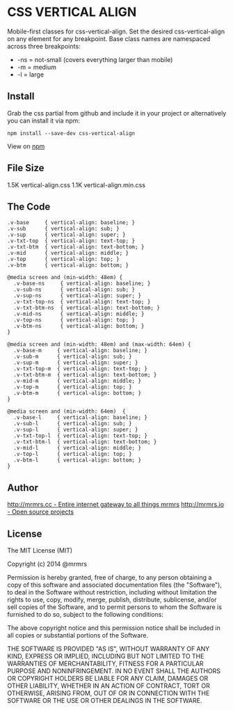 # CSS VERTICAL ALIGN

  Mobile-first classes for css-vertical-align.
  Set the desired css-vertical-align on any element for any breakpoint.
  Base class names are namespaced across three breakpoints:

*  -ns = not-small (covers everything larger than mobile)
*  -m  = medium
*  -l  = large

## Install
Grab the css partial from github and include it in your project or alternatively
you can install it via npm:
```
npm install --save-dev css-vertical-align
```
View on [npm](https://www.npmjs.org/package/css-vertical-align)


## File Size

1.5K vertical-align.css
1.1K vertical-align.min.css

## The Code
```
.v-base     { vertical-align: baseline; }
.v-sub      { vertical-align: sub; }
.v-sup      { vertical-align: super; }
.v-txt-top  { vertical-align: text-top; }
.v-txt-btm  { vertical-align: text-bottom; }
.v-mid      { vertical-align: middle; }
.v-top      { vertical-align: top; }
.v-btm      { vertical-align: bottom; }

@media screen and (min-width: 48em) {
  .v-base-ns     { vertical-align: baseline; }
  .v-sub-ns      { vertical-align: sub; }
  .v-sup-ns      { vertical-align: super; }
  .v-txt-top-ns  { vertical-align: text-top; }
  .v-txt-btm-ns  { vertical-align: text-bottom; }
  .v-mid-ns      { vertical-align: middle; }
  .v-top-ns      { vertical-align: top; }
  .v-btm-ns      { vertical-align: bottom; }
}

@media screen and (min-width: 48em) and (max-width: 64em) {
  .v-base-m     { vertical-align: baseline; }
  .v-sub-m      { vertical-align: sub; }
  .v-sup-m      { vertical-align: super; }
  .v-txt-top-m  { vertical-align: text-top; }
  .v-txt-btm-m  { vertical-align: text-bottom; }
  .v-mid-m      { vertical-align: middle; }
  .v-top-m      { vertical-align: top; }
  .v-btm-m      { vertical-align: bottom; }
}

@media screen and (min-width: 64em)  {
  .v-base-l     { vertical-align: baseline; }
  .v-sub-l      { vertical-align: sub; }
  .v-sup-l      { vertical-align: super; }
  .v-txt-top-l  { vertical-align: text-top; }
  .v-txt-btm-l  { vertical-align: text-bottom; }
  .v-mid-l      { vertical-align: middle; }
  .v-top-l      { vertical-align: top; }
  .v-btm-l      { vertical-align: bottom; }
}

```

## Author

[http://mrmrs.cc - Entire internet gateway to all things mrmrs](http://mrmrs.cc)
[http://mrmrs.io - Open source projects](http://mrmrs.io)

## License

The MIT License (MIT)

Copyright (c) 2014 @mrmrs

Permission is hereby granted, free of charge, to any person obtaining a copy
of this software and associated documentation files (the "Software"), to deal
in the Software without restriction, including without limitation the rights
to use, copy, modify, merge, publish, distribute, sublicense, and/or sell
copies of the Software, and to permit persons to whom the Software is
furnished to do so, subject to the following conditions:

The above copyright notice and this permission notice shall be included in
all copies or substantial portions of the Software.

THE SOFTWARE IS PROVIDED "AS IS", WITHOUT WARRANTY OF ANY KIND, EXPRESS OR
IMPLIED, INCLUDING BUT NOT LIMITED TO THE WARRANTIES OF MERCHANTABILITY,
FITNESS FOR A PARTICULAR PURPOSE AND NONINFRINGEMENT. IN NO EVENT SHALL THE
AUTHORS OR COPYRIGHT HOLDERS BE LIABLE FOR ANY CLAIM, DAMAGES OR OTHER
LIABILITY, WHETHER IN AN ACTION OF CONTRACT, TORT OR OTHERWISE, ARISING FROM,
OUT OF OR IN CONNECTION WITH THE SOFTWARE OR THE USE OR OTHER DEALINGS IN
THE SOFTWARE.

